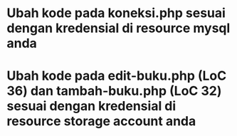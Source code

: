 <h1>Ubah kode pada koneksi.php sesuai dengan kredensial di resource mysql anda</h1>
<h1>Ubah kode pada edit-buku.php (LoC 36) dan tambah-buku.php (LoC 32) sesuai dengan kredensial di resource storage account anda</h1>